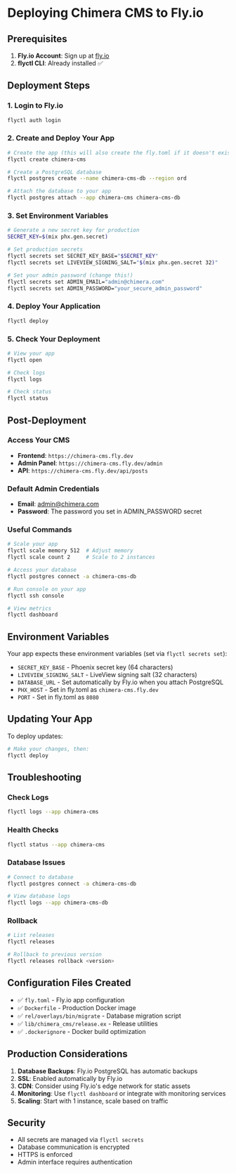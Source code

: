 # Deploying Chimera CMS to Fly.io

## Prerequisites

1. **Fly.io Account**: Sign up at [fly.io](https://fly.io)
2. **flyctl CLI**: Already installed ✅

## Deployment Steps

### 1. Login to Fly.io
```bash
flyctl auth login
```

### 2. Create and Deploy Your App
```bash
# Create the app (this will also create the fly.toml if it doesn't exist)
flyctl create chimera-cms

# Create a PostgreSQL database
flyctl postgres create --name chimera-cms-db --region ord

# Attach the database to your app
flyctl postgres attach --app chimera-cms chimera-cms-db
```

### 3. Set Environment Variables
```bash
# Generate a new secret key for production
SECRET_KEY=$(mix phx.gen.secret)

# Set production secrets
flyctl secrets set SECRET_KEY_BASE="$SECRET_KEY"
flyctl secrets set LIVEVIEW_SIGNING_SALT="$(mix phx.gen.secret 32)"

# Set your admin password (change this!)
flyctl secrets set ADMIN_EMAIL="admin@chimera.com"
flyctl secrets set ADMIN_PASSWORD="your_secure_admin_password"
```

### 4. Deploy Your Application
```bash
flyctl deploy
```

### 5. Check Your Deployment
```bash
# View your app
flyctl open

# Check logs
flyctl logs

# Check status
flyctl status
```

## Post-Deployment

### Access Your CMS
- **Frontend**: `https://chimera-cms.fly.dev`
- **Admin Panel**: `https://chimera-cms.fly.dev/admin`
- **API**: `https://chimera-cms.fly.dev/api/posts`

### Default Admin Credentials
- **Email**: admin@chimera.com
- **Password**: The password you set in ADMIN_PASSWORD secret

### Useful Commands

```bash
# Scale your app
flyctl scale memory 512  # Adjust memory
flyctl scale count 2     # Scale to 2 instances

# Access your database
flyctl postgres connect -a chimera-cms-db

# Run console on your app
flyctl ssh console

# View metrics
flyctl dashboard
```

## Environment Variables

Your app expects these environment variables (set via `flyctl secrets set`):

- `SECRET_KEY_BASE` - Phoenix secret key (64 characters)
- `LIVEVIEW_SIGNING_SALT` - LiveView signing salt (32 characters)
- `DATABASE_URL` - Set automatically by Fly.io when you attach PostgreSQL
- `PHX_HOST` - Set in fly.toml as `chimera-cms.fly.dev`
- `PORT` - Set in fly.toml as `8080`

## Updating Your App

To deploy updates:

```bash
# Make your changes, then:
flyctl deploy
```

## Troubleshooting

### Check Logs
```bash
flyctl logs --app chimera-cms
```

### Health Checks
```bash
flyctl status --app chimera-cms
```

### Database Issues
```bash
# Connect to database
flyctl postgres connect -a chimera-cms-db

# View database logs
flyctl logs --app chimera-cms-db
```

### Rollback
```bash
# List releases
flyctl releases

# Rollback to previous version
flyctl releases rollback <version>
```

## Configuration Files Created

- ✅ `fly.toml` - Fly.io app configuration
- ✅ `Dockerfile` - Production Docker image
- ✅ `rel/overlays/bin/migrate` - Database migration script
- ✅ `lib/chimera_cms/release.ex` - Release utilities
- ✅ `.dockerignore` - Docker build optimization

## Production Considerations

1. **Database Backups**: Fly.io PostgreSQL has automatic backups
2. **SSL**: Enabled automatically by Fly.io
3. **CDN**: Consider using Fly.io's edge network for static assets
4. **Monitoring**: Use `flyctl dashboard` or integrate with monitoring services
5. **Scaling**: Start with 1 instance, scale based on traffic

## Security

- All secrets are managed via `flyctl secrets`
- Database communication is encrypted
- HTTPS is enforced
- Admin interface requires authentication 